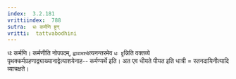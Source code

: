 ```yaml
---
index:  3.2.181
vrittiindex:  788
sutra:  धः कर्मणि ष्ट्रन्
vritti:  tattvabodhini 
---
```


धः कर्मणि। कर्मणीति नोपपदम्, `ह्वावामश्चे`त्यनन्तरमेव `धः ष्ट्र`न्निति वक्तव्ये पृथक्कर्मग्रहणाद्व्याख्यानाद्वेत्याशयेनाह-- कर्मण्यर्थे इति। अत एव धीयते पीयत इति धात्री = स्तनदायिनीत्यादि व्याचक्षते।

